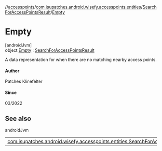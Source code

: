 //[accesspoints](../../../../index.md)/[com.isupatches.android.wisefy.accesspoints.entities](../../index.md)/[SearchForAccessPointsResult](../index.md)/[Empty](index.md)

# Empty

[androidJvm]\
object [Empty](index.md) : [SearchForAccessPointsResult](../index.md)

A data representation for when there are no matching nearby access points.

#### Author

Patches Klinefelter

#### Since

03/2022

## See also

androidJvm

| | |
|---|---|
| [com.isupatches.android.wisefy.accesspoints.entities.SearchForAccessPointsResult](../index.md) |  |
